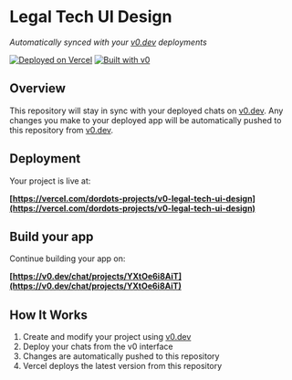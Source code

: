# Legal Tech UI Design

*Automatically synced with your [v0.dev](https://v0.dev) deployments*

[![Deployed on Vercel](https://img.shields.io/badge/Deployed%20on-Vercel-black?style=for-the-badge&logo=vercel)](https://vercel.com/dordots-projects/v0-legal-tech-ui-design)
[![Built with v0](https://img.shields.io/badge/Built%20with-v0.dev-black?style=for-the-badge)](https://v0.dev/chat/projects/YXtOe6i8AiT)

## Overview

This repository will stay in sync with your deployed chats on [v0.dev](https://v0.dev).
Any changes you make to your deployed app will be automatically pushed to this repository from [v0.dev](https://v0.dev).

## Deployment

Your project is live at:

**[https://vercel.com/dordots-projects/v0-legal-tech-ui-design](https://vercel.com/dordots-projects/v0-legal-tech-ui-design)**

## Build your app

Continue building your app on:

**[https://v0.dev/chat/projects/YXtOe6i8AiT](https://v0.dev/chat/projects/YXtOe6i8AiT)**

## How It Works

1. Create and modify your project using [v0.dev](https://v0.dev)
2. Deploy your chats from the v0 interface
3. Changes are automatically pushed to this repository
4. Vercel deploys the latest version from this repository
